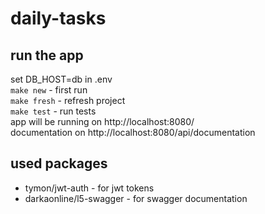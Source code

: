 # daily-tasks

## run the app
set DB_HOST=db in .env   
`make new` - first run   
`make fresh` - refresh project   
`make test` - run tests     
app will be running on http://localhost:8080/   
documentation on http://localhost:8080/api/documentation 

## used packages
- tymon/jwt-auth - for jwt tokens    
- darkaonline/l5-swagger - for swagger documentation
